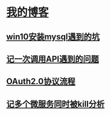 # [我的博客](./README.md)

## [win10安装mysql遇到的坑](chapter/win10安装mysql遇到的坑.md)
## [记一次调用API遇到的问题](chapter/记一次调用API遇到的问题.md)
## [OAuth2.0协议流程](chapter/OAuth2.0协议流程.md)
## [记多个微服务同时被kill分析](chapter/记多个微服务同时被kill分析.md)

